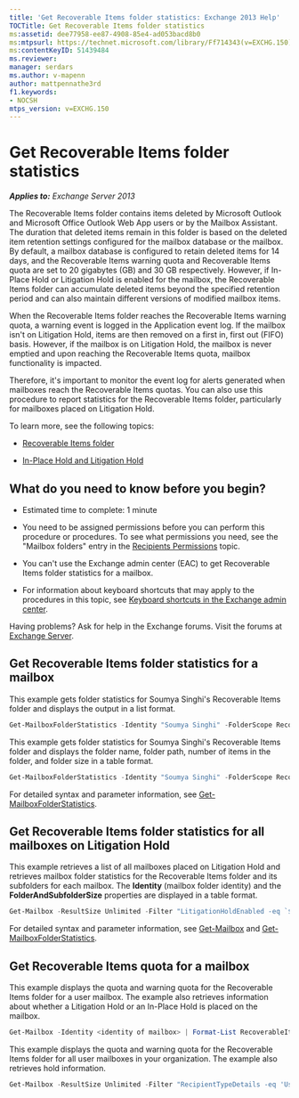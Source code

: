 ```yaml
---
title: 'Get Recoverable Items folder statistics: Exchange 2013 Help'
TOCTitle: Get Recoverable Items folder statistics
ms:assetid: dee77958-ee87-4908-85e4-ad053bacd8b0
ms:mtpsurl: https://technet.microsoft.com/library/Ff714343(v=EXCHG.150)
ms:contentKeyID: 51439484
ms.reviewer: 
manager: serdars
ms.author: v-mapenn
author: mattpennathe3rd
f1.keywords:
- NOCSH
mtps_version: v=EXCHG.150
---
```


# Get Recoverable Items folder statistics

_**Applies to:** Exchange Server 2013_

The Recoverable Items folder contains items deleted by Microsoft Outlook and Microsoft Office Outlook Web App users or by the Mailbox Assistant. The duration that deleted items remain in this folder is based on the deleted item retention settings configured for the mailbox database or the mailbox. By default, a mailbox database is configured to retain deleted items for 14 days, and the Recoverable Items warning quota and Recoverable Items quota are set to 20 gigabytes (GB) and 30 GB respectively. However, if In-Place Hold or Litigation Hold is enabled for the mailbox, the Recoverable Items folder can accumulate deleted items beyond the specified retention period and can also maintain different versions of modified mailbox items.

When the Recoverable Items folder reaches the Recoverable Items warning quota, a warning event is logged in the Application event log. If the mailbox isn't on Litigation Hold, items are then removed on a first in, first out (FIFO) basis. However, if the mailbox is on Litigation Hold, the mailbox is never emptied and upon reaching the Recoverable Items quota, mailbox functionality is impacted.

Therefore, it's important to monitor the event log for alerts generated when mailboxes reach the Recoverable Items quotas. You can also use this procedure to report statistics for the Recoverable Items folder, particularly for mailboxes placed on Litigation Hold.

To learn more, see the following topics:

- [Recoverable Items folder](recoverable-items-folder-exchange-2013-help.md)

- [In-Place Hold and Litigation Hold](https://docs.microsoft.com/exchange/security-and-compliance/in-place-and-litigation-holds)

## What do you need to know before you begin?

- Estimated time to complete: 1 minute

- You need to be assigned permissions before you can perform this procedure or procedures. To see what permissions you need, see the "Mailbox folders" entry in the [Recipients Permissions](recipients-permissions-exchange-2013-help.md) topic.

- You can't use the Exchange admin center (EAC) to get Recoverable Items folder statistics for a mailbox.

- For information about keyboard shortcuts that may apply to the procedures in this topic, see [Keyboard shortcuts in the Exchange admin center](keyboard-shortcuts-in-the-exchange-admin-center-2013-help.md).

Having problems? Ask for help in the Exchange forums. Visit the forums at [Exchange Server](https://go.microsoft.com/fwlink/p/?linkid=60612).

## Get Recoverable Items folder statistics for a mailbox

This example gets folder statistics for Soumya Singhi's Recoverable Items folder and displays the output in a list format.

```powershell
Get-MailboxFolderStatistics -Identity "Soumya Singhi" -FolderScope RecoverableItems | Format-List
```

This example gets folder statistics for Soumya Singhi's Recoverable Items folder and displays the folder name, folder path, number of items in the folder, and folder size in a table format.

```powershell
Get-MailboxFolderStatistics -Identity "Soumya Singhi" -FolderScope RecoverableItems | Format-Table Name,FolderPath,ItemsInFolder,FolderAndSubfolderSize
```

For detailed syntax and parameter information, see [Get-MailboxFolderStatistics](https://technet.microsoft.com/library/aa996762\(v=exchg.150\)).

## Get Recoverable Items folder statistics for all mailboxes on Litigation Hold

This example retrieves a list of all mailboxes placed on Litigation Hold and retrieves mailbox folder statistics for the Recoverable Items folder and its subfolders for each mailbox. The **Identity** (mailbox folder identity) and the **FolderAndSubfolderSize** properties are displayed in a table format.

```powershell
Get-Mailbox -ResultSize Unlimited -Filter "LitigationHoldEnabled -eq `$true" | Get-MailboxFolderStatistics | Format-Table Identity,FolderAndSubfolderSize
```

For detailed syntax and parameter information, see [Get-Mailbox](https://technet.microsoft.com/library/bb123685\(v=exchg.150\)) and [Get-MailboxFolderStatistics](https://technet.microsoft.com/library/aa996762\(v=exchg.150\)).

## Get Recoverable Items quota for a mailbox

This example displays the quota and warning quota for the Recoverable Items folder for a user mailbox. The example also retrieves information about whether a Litigation Hold or an In-Place Hold is placed on the mailbox.

```powershell
Get-Mailbox -Identity <identity of mailbox> | Format-List RecoverableItems*,LitigationHoldEnabled,InPlaceHolds
```

This example displays the quota and warning quota for the Recoverable Items folder for all user mailboxes in your organization. The example also retrieves hold information.

```powershell
Get-Mailbox -ResultSize Unlimited -Filter "RecipientTypeDetails -eq 'UserMailbox'" | Format-List Name,RecoverableItems*,LitigationHoldEnabled,InPlaceHolds
```
